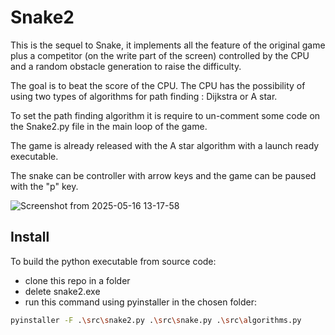 # Snake2
This is the sequel to Snake, it implements all the feature of the original game plus a competitor (on the write part of the screen) controlled by the CPU and a random obstacle generation to raise the difficulty. 

The goal is to beat the score of the CPU. The CPU has the possibility of using two types of algorithms for path finding : Dijkstra or A star.

To set the path finding algorithm it is require to un-comment some code on the Snake2.py file in the main loop of the game.

The game is already released with the A star algorithm with a launch ready executable.

The snake can be controller with arrow keys and the game can be paused with the "p" key.

![Screenshot from 2025-05-16 13-17-58](https://github.com/user-attachments/assets/6f6c30ab-5e04-4e4c-bf3b-dca0141aaf0b)

## Install
To build the python executable from source code: 
- clone this repo in a folder
- delete snake2.exe
- run this command using pyinstaller in the chosen folder:
```bash
pyinstaller -F .\src\snake2.py .\src\snake.py .\src\algorithms.py
```
